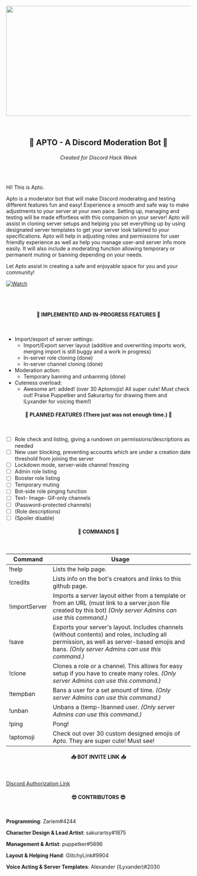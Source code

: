 <p align="center">
  <img src="https://cdn.discordapp.com/attachments/592749834079961093/593901441991704628/image0.png" width="900px" height="300px"/></p>
<br>

<h2 align="center">🤖 APTO - A Discord Moderation Bot 🤖</h2>
<h6 align="center">Created for Discord Hack Week</h6>
<br>

Hi! This is Apto.

Apto is a moderator bot that will make Discord moderating and testing different features fun and easy! 
Experience a smooth and safe way to make adjustments to your server at your own pace. 
Setting up, managing and testing will be made effortless with this companion on your server! 
Apto will assist in cloning server setups and helping you set everything up by using designated server templates to get your server look tailored to your specifications.
Apto will help in adjusting roles and permissions for user friendly experience as well as help you manage user-and server info more easily. 
It will also include a moderating function allowing temporary or permanent muting or banning depending on your needs.

Let Apto assist in creating a safe and enjoyable space for you and your community!

[![Watch](https://i.imgur.com/t1pdcJ4.png)](https://www.youtube.com/watch?v=grlOYkeHPAA&)

<br></br>

<h4 align="center">🔹 IMPLEMENTED AND IN-PROGRESS FEATURES 🔹</h4>
<br>

* Import/export of server settings:
  * Import/Export server layout (additive and overwriting imports work, merging import is still buggy and a work in progress)
  * In-server role cloning (done)
  * In-server channel cloning (done)
* Moderation action:
  * Temporary banning and unbanning (done)
* Cuteness overload:
  * Awesome art: added! (over 30 Aptomojis! All super cute! Must check out! Praise Puppetker and Sakurartsy for drawing them and lLyxander for voicing them!)

<h4 align="center">🔸 PLANNED FEATURES (There just was not enough time.) 🔸</h4>
<br>

- [ ] Role check and listing, giving a rundown on permissions/descriptions as needed
- [ ] New user blocking, preventing accounts which are under a creation date threshold from joining the server
- [ ] Lockdown mode, server-wide channel freezing
- [ ] Admin role listing 
- [ ] Booster role listing
- [ ] Temporary muting
- [ ] Bot-side role pinging function
- [ ] Text- Image- Gif-only channels
- [ ] (Password-protected channels)
- [ ] (Role descriptions)
- [ ] (Spoiler disable)

<h4 align="center">💬 COMMANDS 💬</h4>
<br>

Command  |   Usage
   ---   |   ---
!help | Lists the help page.
!credits | Lists info on the bot's creators and links to this github page.
!importServer | Imports a server layout either from a template or from an URL (must link to a server.json file created by this bot) *(Only server Admins can use this command.)*
!save | Exports your server's layout. Includes channels (without contents) and roles, including all permission, as well as server-based emojis and bans. *(Only server Admins can use this command.)*
!clone | Clones a role or a channel. This allows for easy setup if you have to create many roles. *(Only server Admins can use this command.)*
!tempban | Bans a user for a set amount of time. *(Only server Admins can use this command.)*
!unban | Unbans a (temp-)banned user. *(Only server Admins can use this command.)*
!ping | Pong!
!aptomoji | Check out over 30 custom designed emojis of Apto. They are super cute! Must see!

<h4 align="center">📥 BOT INVITE LINK 📥</h4>
<br>

[Discord Authorization Link](https://discordapp.com/oauth2/authorize?client_id=592803163250360320&scope=bot&permissions=8)


<h4 align="center">😎 CONTRIBUTORS 😎</h4>
<br>

**Programming**: Zariem#4244

**Character Design & Lead Artist**: sakurartsy#1875

**Management & Artist**: puppetker#5696

**Layout & Helping Hand**: GlitchyLink#9904

**Voice Acting & Server Templates**: Alexander (lLyxander)#2030
